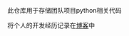 此仓库用于存储团队项目python相关代码

将个人的开发经历记录在[博客](http://www.magic-knowledge.top/2023/11/15/%e6%89%8b%e5%8a%bf%e8%af%86%e5%88%ab%e9%a1%b9%e7%9b%ae%e9%95%bf%e6%9c%9f%e8%ae%b0%e5%bd%95/)中